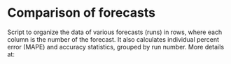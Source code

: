 # Comparison of forecasts

Script to organize the data of various forecasts (runs) in rows, where each column is the number of the forecast. It also calculates individual percent error (MAPE) and accuracy statistics, grouped by run number. More details at:

